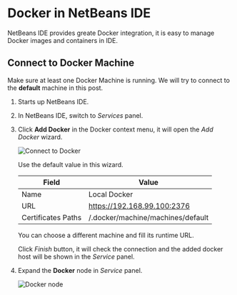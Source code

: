 # Docker in NetBeans IDE

NetBeans IDE provides greate Docker integration, it is easy to manage Docker images and containers in IDE.

## Connect to Docker Machine

Make sure at least one Docker Machine is running. We will try to connect to the **default** machine in this post.

1. Starts up NetBeans IDE.
2. In NetBeans IDE, switch to *Services* panel.
3. Click **Add Docker** in the Docker context menu, it will open the *Add Docker* wizard.

   ![Connect to Docker](./connect-docker-machine-netbeans.png)
   
   Use the default value in this wizard.
   
   | Field| Value|
   |---|---|
   |Name|Local Docker|
   |URL|https://192.168.99.100:2376|
   |Certificates Paths|<user home>/.docker/machine/machines/default|
   
   You can choose a different machine and fill its runtime URL. 
   
   Click *Finish* button, it will check the connection and the added docker host will be shown in the *Service* panel.
   
4. Expand the **Docker** node in *Service* panel.

   ![Docker node](./)
